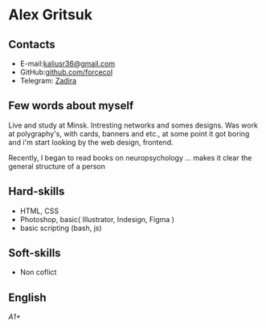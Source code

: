 # Alex Gritsuk

## Contacts

 * E-mail:[kaliusr36@gmail.com](kaliusr36@gmail.com)
 * GitHub:[github.com/forcecol](https://github.com/forcecol)
 * Telegram: [Zadira](https://t.me/UPTTY)

## Few words about myself

Live and study at Minsk. Intresting networks and somes designs.
Was work at polygraphy's, with cards, banners and etc., at some point it got boring and i'm start looking by the web design, frontend.

Recently, I began to read books on neuropsychology ... makes it clear the general structure of a person

## Hard-skills

 + HTML, CSS
 + Photoshop, basic( Illustrator, Indesign, Figma )
 + basic scripting (bash, js)

## Soft-skills

+ Non coflict

## English

*A1+*



